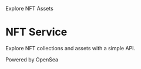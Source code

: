 Explore NFT Assets

# NFT Service

Explore NFT collections and assets with a simple API. 

Powered by OpenSea

